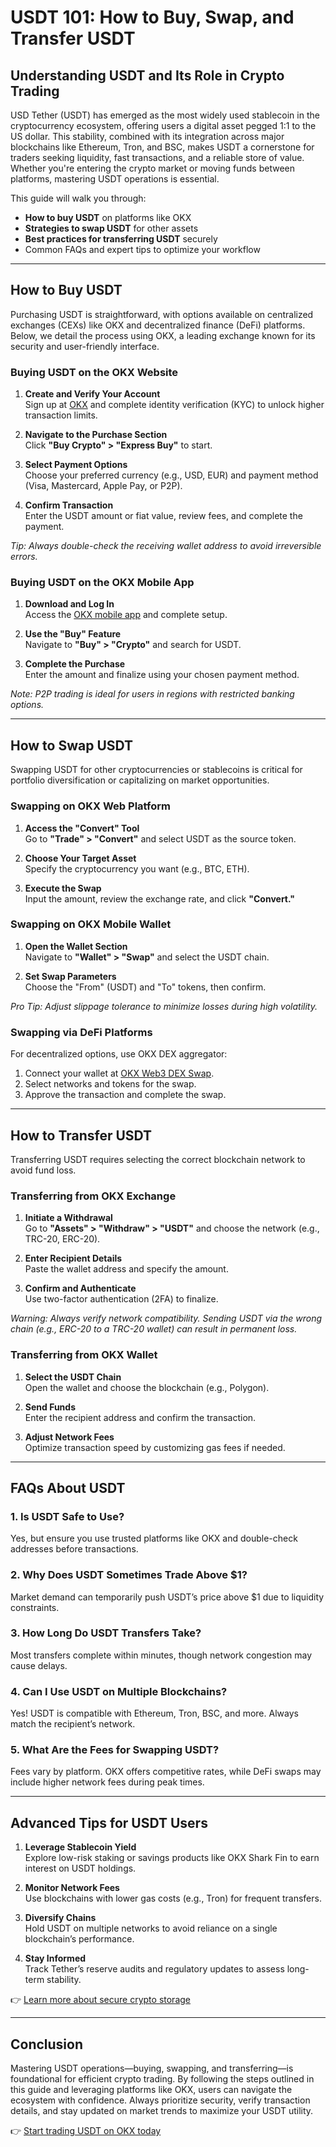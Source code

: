 # USDT 101: How to Buy, Swap, and Transfer USDT  

## Understanding USDT and Its Role in Crypto Trading  

USD Tether (USDT) has emerged as the most widely used stablecoin in the cryptocurrency ecosystem, offering users a digital asset pegged 1:1 to the US dollar. This stability, combined with its integration across major blockchains like Ethereum, Tron, and BSC, makes USDT a cornerstone for traders seeking liquidity, fast transactions, and a reliable store of value. Whether you're entering the crypto market or moving funds between platforms, mastering USDT operations is essential.  

This guide will walk you through:  
- **How to buy USDT** on platforms like OKX  
- **Strategies to swap USDT** for other assets  
- **Best practices for transferring USDT** securely  
- Common FAQs and expert tips to optimize your workflow  

---

## How to Buy USDT  

Purchasing USDT is straightforward, with options available on centralized exchanges (CEXs) like OKX and decentralized finance (DeFi) platforms. Below, we detail the process using OKX, a leading exchange known for its security and user-friendly interface.  

### Buying USDT on the OKX Website  

1. **Create and Verify Your Account**  
   Sign up at [OKX](https://bit.ly/okx-bonus) and complete identity verification (KYC) to unlock higher transaction limits.  

2. **Navigate to the Purchase Section**  
   Click **"Buy Crypto" > "Express Buy"** to start.  

3. **Select Payment Options**  
   Choose your preferred currency (e.g., USD, EUR) and payment method (Visa, Mastercard, Apple Pay, or P2P).  

4. **Confirm Transaction**  
   Enter the USDT amount or fiat value, review fees, and complete the payment.  

*Tip: Always double-check the receiving wallet address to avoid irreversible errors.*  

### Buying USDT on the OKX Mobile App  

1. **Download and Log In**  
   Access the [OKX mobile app](https://bit.ly/okx-bonus) and complete setup.  

2. **Use the "Buy" Feature**  
   Navigate to **"Buy" > "Crypto"** and search for USDT.  

3. **Complete the Purchase**  
   Enter the amount and finalize using your chosen payment method.  

*Note: P2P trading is ideal for users in regions with restricted banking options.*  

---

## How to Swap USDT  

Swapping USDT for other cryptocurrencies or stablecoins is critical for portfolio diversification or capitalizing on market opportunities.  

### Swapping on OKX Web Platform  

1. **Access the "Convert" Tool**  
   Go to **"Trade" > "Convert"** and select USDT as the source token.  

2. **Choose Your Target Asset**  
   Specify the cryptocurrency you want (e.g., BTC, ETH).  

3. **Execute the Swap**  
   Input the amount, review the exchange rate, and click **"Convert."**  

### Swapping on OKX Mobile Wallet  

1. **Open the Wallet Section**  
   Navigate to **"Wallet" > "Swap"** and select the USDT chain.  

2. **Set Swap Parameters**  
   Choose the "From" (USDT) and "To" tokens, then confirm.  

*Pro Tip: Adjust slippage tolerance to minimize losses during high volatility.*  

### Swapping via DeFi Platforms  

For decentralized options, use OKX DEX aggregator:  
1. Connect your wallet at [OKX Web3 DEX Swap](https://bit.ly/okx-bonus).  
2. Select networks and tokens for the swap.  
3. Approve the transaction and complete the swap.  

---

## How to Transfer USDT  

Transferring USDT requires selecting the correct blockchain network to avoid fund loss.  

### Transferring from OKX Exchange  

1. **Initiate a Withdrawal**  
   Go to **"Assets" > "Withdraw" > "USDT"** and choose the network (e.g., TRC-20, ERC-20).  

2. **Enter Recipient Details**  
   Paste the wallet address and specify the amount.  

3. **Confirm and Authenticate**  
   Use two-factor authentication (2FA) to finalize.  

*Warning: Always verify network compatibility. Sending USDT via the wrong chain (e.g., ERC-20 to a TRC-20 wallet) can result in permanent loss.*  

### Transferring from OKX Wallet  

1. **Select the USDT Chain**  
   Open the wallet and choose the blockchain (e.g., Polygon).  

2. **Send Funds**  
   Enter the recipient address and confirm the transaction.  

3. **Adjust Network Fees**  
   Optimize transaction speed by customizing gas fees if needed.  

---

## FAQs About USDT  

### 1. **Is USDT Safe to Use?**  
Yes, but ensure you use trusted platforms like OKX and double-check addresses before transactions.  

### 2. **Why Does USDT Sometimes Trade Above $1?**  
Market demand can temporarily push USDT’s price above $1 due to liquidity constraints.  

### 3. **How Long Do USDT Transfers Take?**  
Most transfers complete within minutes, though network congestion may cause delays.  

### 4. **Can I Use USDT on Multiple Blockchains?**  
Yes! USDT is compatible with Ethereum, Tron, BSC, and more. Always match the recipient’s network.  

### 5. **What Are the Fees for Swapping USDT?**  
Fees vary by platform. OKX offers competitive rates, while DeFi swaps may include higher network fees during peak times.  

---

## Advanced Tips for USDT Users  

1. **Leverage Stablecoin Yield**  
   Explore low-risk staking or savings products like OKX Shark Fin to earn interest on USDT holdings.  

2. **Monitor Network Fees**  
   Use blockchains with lower gas costs (e.g., Tron) for frequent transfers.  

3. **Diversify Chains**  
   Hold USDT on multiple networks to avoid reliance on a single blockchain’s performance.  

4. **Stay Informed**  
   Track Tether’s reserve audits and regulatory updates to assess long-term stability.  

👉 [Learn more about secure crypto storage](https://bit.ly/okx-bonus)  

---

## Conclusion  

Mastering USDT operations—buying, swapping, and transferring—is foundational for efficient crypto trading. By following the steps outlined in this guide and leveraging platforms like OKX, users can navigate the ecosystem with confidence. Always prioritize security, verify transaction details, and stay updated on market trends to maximize your USDT utility.  

👉 [Start trading USDT on OKX today](https://bit.ly/okx-bonus)